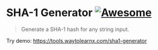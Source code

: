 # SHA-1 Generator [![Awesome](https://cdn.rawgit.com/sindresorhus/awesome/d7305f38d29fed78fa85652e3a63e154dd8e8829/media/badge.svg)](https://github.com/sindresorhus/awesome)

>Generate a SHA-1 hash for any string input.

Try demo: https://tools.waytolearnx.com/sha1-generator
